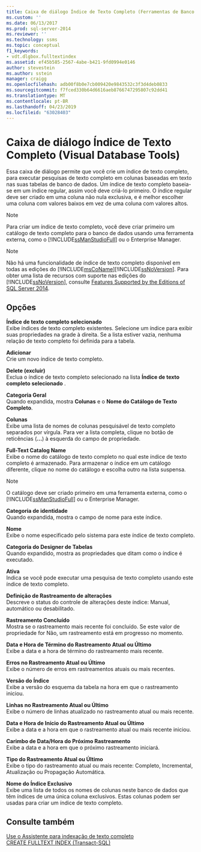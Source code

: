```yaml
---
title: Caixa de diálogo Índice de Texto Completo (Ferramentas de Banco de Dados Visual) | Microsoft Docs
ms.custom: ''
ms.date: 06/13/2017
ms.prod: sql-server-2014
ms.reviewer: ''
ms.technology: ssms
ms.topic: conceptual
f1_keywords:
- vdt.dlgbox.fulltextindex
ms.assetid: ef45b585-2567-4abe-b421-9fd0994e0146
author: stevestein
ms.author: sstein
manager: craigg
ms.openlocfilehash: adb00f8b0e7cb009420e9843532c3f3d4deb0833
ms.sourcegitcommit: f7fced330b64d6616aeb8766747295807c92dd41
ms.translationtype: MT
ms.contentlocale: pt-BR
ms.lasthandoff: 04/23/2019
ms.locfileid: "63028403"
---
```

# <a name="full-text-index-dialog-box-visual-database-tools"></a>Caixa de diálogo Índice de Texto Completo (Visual Database Tools)
  Essa caixa de diálogo permite que você crie um índice de texto completo, para executar pesquisas de texto completo em colunas baseadas em texto nas suas tabelas de banco de dados. Um índice de texto completo baseia-se em um índice regular, assim você deve criá-lo primeiro. O índice regular deve ser criado em uma coluna não nula exclusiva, e é melhor escolher uma coluna com valores baixos em vez de uma coluna com valores altos.  
  
> [!NOTE]  
>  Para criar um índice de texto completo, você deve criar primeiro um catálogo de texto completo para o banco de dados usando uma ferramenta externa, como o [!INCLUDE[ssManStudioFull](../../includes/ssmanstudiofull-md.md)] ou o Enterprise Manager.  
  
> [!NOTE]  
>  Não há uma funcionalidade de índice de texto completo disponível em todas as edições do [!INCLUDE[msCoName](../../includes/msconame-md.md)][!INCLUDE[ssNoVersion](../../includes/ssnoversion-md.md)]. Para obter uma lista de recursos com suporte nas edições do [!INCLUDE[ssNoVersion](../../includes/ssnoversion-md.md)], consulte [Features Supported by the Editions of SQL Server 2014](../../getting-started/features-supported-by-the-editions-of-sql-server-2014.md).  
  
## <a name="options"></a>Opções  
 **Índice de texto completo selecionado**  
 Exibe índices de texto completo existentes. Selecione um índice para exibir suas propriedades na grade à direita. Se a lista estiver vazia, nenhuma relação de texto completo foi definida para a tabela.  
  
 **Adicionar**  
 Crie um novo índice de texto completo.  
  
 **Delete (excluir)**  
 Exclua o índice de texto completo selecionado na lista **Índice de texto completo selecionado** .  
  
 **Categoria Geral**  
 Quando expandida, mostra **Colunas** e o **Nome do Catálogo de Texto Completo**.  
  
 **Colunas**  
 Exibe uma lista de nomes de colunas pesquisável de texto completo separados por vírgula. Para ver a lista completa, clique no botão de reticências (**...**) à esquerda do campo de propriedade.  
  
 **Full-Text Catalog Name**  
 Exibe o nome do catálogo de texto completo no qual este índice de texto completo é armazenado. Para armazenar o índice em um catálogo diferente, clique no nome do catálogo e escolha outro na lista suspensa.  
  
> [!NOTE]  
>  O catálogo deve ser criado primeiro em uma ferramenta externa, como o [!INCLUDE[ssManStudioFull](../../includes/ssmanstudiofull-md.md)] ou o Enterprise Manager.  
  
 **Categoria de identidade**  
 Quando expandida, mostra o campo de nome para este índice.  
  
 **Nome**  
 Exibe o nome especificado pelo sistema para este índice de texto completo.  
  
 **Categoria do Designer de Tabelas**  
 Quando expandido, mostra as propriedades que ditam como o índice é executado.  
  
 **Ativa**  
 Indica se você pode executar uma pesquisa de texto completo usando este índice de texto completo.  
  
 **Definição de Rastreamento de alterações**  
 Descreve o status do controle de alterações deste índice: Manual, automático ou desabilitado.  
  
 **Rastreamento Concluído**  
 Mostra se o rastreamento mais recente foi concluído. Se este valor de propriedade for Não, um rastreamento está em progresso no momento.  
  
 **Data e Hora de Término do Rastreamento Atual ou Último**  
 Exibe a data e a hora de término do rastreamento mais recente.  
  
 **Erros no Rastreamento Atual ou Último**  
 Exibe o número de erros em rastreamentos atuais ou mais recentes.  
  
 **Versão do Índice**  
 Exibe a versão do esquema da tabela na hora em que o rastreamento iniciou.  
  
 **Linhas no Rastreamento Atual ou Último**  
 Exibe o número de linhas atualizado no rastreamento atual ou mais recente.  
  
 **Data e Hora de Início do Rastreamento Atual ou Último**  
 Exibe a data e a hora em que o rastreamento atual ou mais recente iniciou.  
  
 **Carimbo de Data/Hora do Próximo Rastreamento**  
 Exibe a data e a hora em que o próximo rastreamento iniciará.  
  
 **Tipo do Rastreamento Atual ou Último**  
 Exibe o tipo do rastreamento atual ou mais recente: Completo, Incremental, Atualização ou Propagação Automática.  
  
 **Nome do Índice Exclusivo**  
 Exibe uma lista de todos os nomes de colunas neste banco de dados que têm índices de uma única coluna exclusivos. Estas colunas podem ser usadas para criar um índice de texto completo.  
  
## <a name="see-also"></a>Consulte também  
 [Use o Assistente para indexação de texto completo](../../relational-databases/search/use-the-full-text-indexing-wizard.md)   
 [CREATE FULLTEXT INDEX &#40;Transact-SQL&#41;](/sql/t-sql/statements/create-fulltext-index-transact-sql)  
  
  
